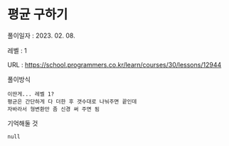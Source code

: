 # 평균 구하기
풀이일자 : 2023. 02. 08.  
    
레벨 : 1    

URL : https://school.programmers.co.kr/learn/courses/30/lessons/12944  
    
풀이방식    

    이딴게... 레벨 1?
    평균은 간단하게 다 더한 후 갯수대로 나눠주면 끝인데
    자바라서 형변환만 좀 신경 써 주면 됨


기억해둘 것  
    
    null
